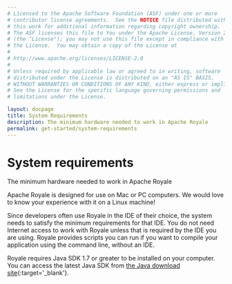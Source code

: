 ```yaml
---
# Licensed to the Apache Software Foundation (ASF) under one or more
# contributor license agreements.  See the NOTICE file distributed with
# this work for additional information regarding copyright ownership.
# The ASF licenses this file to You under the Apache License, Version 2.0
# (the "License"); you may not use this file except in compliance with
# the License.  You may obtain a copy of the License at
# 
# http://www.apache.org/licenses/LICENSE-2.0
# 
# Unless required by applicable law or agreed to in writing, software
# distributed under the License is distributed on an "AS IS" BASIS,
# WITHOUT WARRANTIES OR CONDITIONS OF ANY KIND, either express or implied.
# See the License for the specific language governing permissions and
# limitations under the License.

layout: docpage
title: System Requirements
description: The minimum hardware needed to work in Apache Royale
permalink: get-started/system-requirements
---
```


# System requirements

The minimum hardware needed to work in Apache Royale

Apache Royale is designed for use on Mac or PC computers. We would love to know your experience with it on a Linux machine!

Since developers often use Royale in the IDE of their choice, the system needs to satisfy the minimum requirements for that IDE. You do not need Internet access to work with Royale unless that is required by the IDE you are using. Royale provides scripts you can run if you want to compile your application using the command line, without an IDE.

Royale requires Java SDK 1.7 or greater to be installed on your computer. You can access the latest Java SDK from [the Java download site](https://www.oracle.com/technetwork/java/javase/downloads/index.html){:target='_blank'}.
